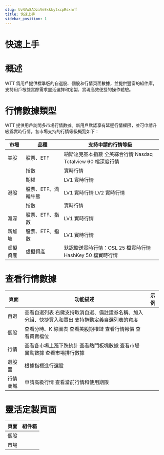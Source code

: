 ```yaml
---
slug: UvNVw8ADziVeExkkytxcpRsxnrf
title: 快速上手
sidebar_position: 1
---
```



# 快速上手


# 概述


WTT 爲用戶提供標準版的自選股、個股和行情頁面數據，並提供豐富的組件庫，支持用戶根據實際需求靈活選擇和定製，實現高效便捷的操作體驗。


# 行情數據類型


WTT 提供用戶訪問多市場行情數據。新用戶默認享有延遲行情權限，並可申請升級爲實時行情。各市場支持的行情等級概覽如下：


| 市場   | 品種          | 支持申請的行情等級                                 |
| ---- | ----------- | ----------------------------------------- |
| 美股   | 股票、ETF      | 納斯達克基本指數 全美綜合行情 Nasdaq Totalview 60 檔深度行情 |
|      | 指數          | 實時行情                                      |
|      | 期權          | LV1 實時行情                                  |
| 港股   | 股票、ETF、渦輪牛熊 | LV1 實時行情 LV2 實時行情                         |
|      | 指數          | 實時行情                                      |
| 滬深   | 股票、ETF、指數   | LV1 實時行情                                  |
| 新加坡  | 股票、ETF、指數   | LV1 實時行情                                  |
| 虛擬資產 | 虛擬資產        | 默認贈送實時行情：OSL 25 檔實時行情 HashKey 50 檔實時行情   |


# 查看行情數據


| 頁面   | 功能描述                                              | 示例 |
| ---- | ------------------------------------------------- | -- |
| 自選   | 查看自選列表 右鍵支持取消自選、備註證券名稱、加入分組、快捷買入和賣出 支持拖動定義自選列表的寬度 |    |
| 個股   | 查看分時、K 線圖表 查看美股期權鏈 查看行情報價 查看買賣檔位                  |    |
| 行情   | 查看各市場上漲下跌統計 查看熱門板塊數據 查看市場異動數據 查看市場排行數據            |    |
| 選股器  | 根據指標進行選股                                          |    |
| 行情商城 | 申請高級行情 查看當前行情和使用期限                                |    |


# 靈活定製頁面


| 頁面  | 組件箱 |
| --- | --- |
| 個股  |     |
| 市場  |     |


## 

